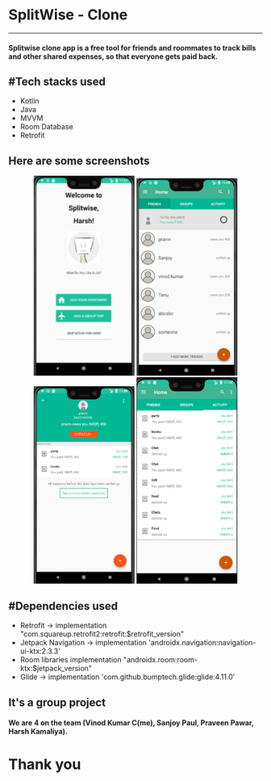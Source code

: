 <h1>SplitWise - Clone</h1>

<hr />
<h4>Splitwise clone app is a free tool for friends and roommates to track bills and other shared expenses, so that everyone gets paid back.</h4>

<H2>#Tech stacks used</h2>
<ul>
    <li>Kotlin</li>
    <li>Java</li>
    <li>MVVM</li>
    <li>Room Database</li>
    <li>Retrofit</li>
</ul>

<H2>Here are some screenshots</H2>

<p align="center">
  <img src="screenshots/splitwise_1.png" width="200" title="hover text">
  <img src="screenshots/splitwise_2.png" width="200" title="hover text">
  <img src="screenshots/splitwise_3.png" width="200" title="hover text">
  <img src="screenshots/spliwise_4.png" width="200" alt="accessibility text">
</p>

<H2>#Dependencies used</h2>

<ul>
    <li>Retrofit -> implementation "com.squareup.retrofit2:retrofit:$retrofit_version"</li>
    <li>Jetpack Navigation -> implementation 'androidx.navigation:navigation-ui-ktx:2.3.3'</li>
    <li>Room libraries implementation "androidx.room:room-ktx:$jetpack_version"</li>
    <li>Glide -> implementation 'com.github.bumptech.glide:glide:4.11.0'</li>
</ul>

<H2> It's a group project</h2>
<h4>We are 4 on the team (Vinod Kumar C(me), Sanjoy Paul, Praveen Pawar, Harsh Kamaliya).</h4>

<H1>Thank you</h1>
